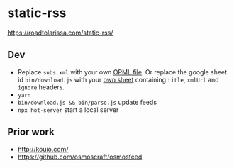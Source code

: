 # static-rss

https://roadtolarissa.com/static-rss/

## Dev

- Replace `subs.xml` with your own [OPML file](https://blog.feedly.com/opml/). Or replace the google sheet id `bin/download.js` with your [own sheet](https://docs.google.com/spreadsheets/d/14nBbfTEPPzncQhRXuNkSUjBWwPc3OCH3bibuB9UbwfM/edit#gid=0) containing `title`, `xmlUrl` and `ignore` headers.
- `yarn`
- `bin/download.js && bin/parse.js` update feeds
- `npx hot-server` start a local server

## Prior work

- http://kouio.com/
- https://github.com/osmoscraft/osmosfeed


